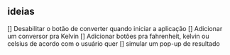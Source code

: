 ## ideias

[] Desabilitar o botão de converter quando iniciar a aplicação
[] Adicionar um conversor pra Kelvin
[] Adicionar botões pra fahrenheit, kelvin ou celsius de acordo com o usuário quer
[] simular um pop-up de resultado